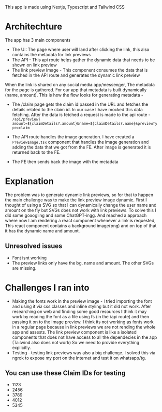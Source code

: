 This app is made using Nextjs, Typescript and Tailwind CSS

# Architechture

The app has 3 main components

- The UI: The page where user will land after clicking the link, this also contains the metadata for link previews
- The API - This api route helps gather the dynamic data that needs to be shown on link preview
- The link preview Image - This component consumes the data that is fetched in the API route and generates the dynamic link preview

When the link is shared on any social media app/messenger, The metadata for the page is gathered. For our app that metadata is built dynamically (name, amount).
This is how the flow looks for generating metadata -

- The /claim page gets the claim id passed in the URL and fetches the details related to the claim id. In our case I have mocked this data fetching. After the data is fetched a request is made to the api route - `/api/preview?amount=${claimDetails?.amount}&name=${claimDetails?.name}&previewType=claim`

- The API route handles the image generation. I have created a `PreviewImage.tsx` component that handles the image generation and adding the data that we got from the FE. After image is generated it is returned back to the FE.
- The FE then sends back the image with the metadata

# Explanation

The problem was to generate dynamic link previews, so for that to happen the main challenge was to make the link preview image dynamic. First I thought of using a SVG so that I can dynamically change the user name and amount on the fly but SVGs does not work with link previews. To solve this I did some gooogling and some ChatGPT-ingg. And reached a approach where now I am rendering a react component whenever a link is requested, This react component contains a background image(png) and on top of that it has the dynamic name and amount.

## Unresolved issues

- Font isnt working
- The preview links only have the bg, name and amount. The other SVGs are missing.

# Challenges I ran into

- Making the fonts work in the preview image - I tried importing the font and using it via css classes and inline styling but it did not work. After researching on web and finding some good resources I think it may work by reading the font as a file using fs (in the /api route) and then passing it on to the image preview. I think its not working as fonts work in a regular page because in link previews we are not rending the whole app and assests. The link preview component is like a isolated components that does not have access to all the dependecies in the app (Tailwind also does not work) So we need to provide everything explicitly.
- Testing - testing link previews was also a big challenge. I solved this via ngrok to expose my port on the internet and test it on whatsapp/tg.

## You can use these Claim IDs for testing

- 1123
- 2456
- 3789
- 4012
- 5345

